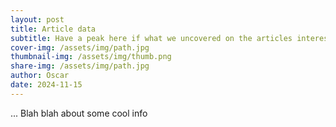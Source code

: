 ```yaml
---
layout: post
title: Article data
subtitle: Have a peak here if what we uncovered on the articles interests you
cover-img: /assets/img/path.jpg
thumbnail-img: /assets/img/thumb.png
share-img: /assets/img/path.jpg
author: Oscar
date: 2024-11-15
---
```


... Blah blah about some cool info
